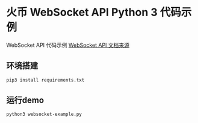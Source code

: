 # 火币 WebSocket API Python 3 代码示例
WebSocket API 代码示例
[WebSocket API 文档来源](https://github.com/huobiapi/API_Docs/wiki)

## 环境搭建
```bash
pip3 install requirements.txt
```

## 运行demo
```bash
python3 websocket-example.py
```